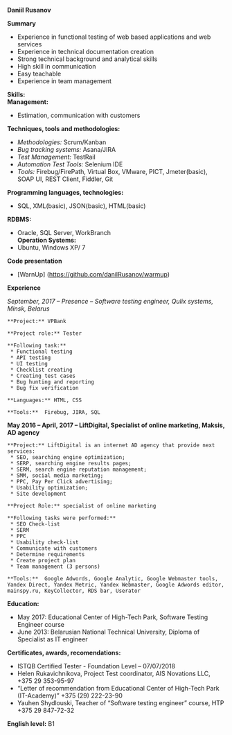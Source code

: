 **Daniil Rusanov**  
 
**Summary**  
 * Experience in functional testing of web based applications and web services
 * Experience in technical documentation creation
 * Strong technical background and analytical skills
 * High skill in communication
 * Easy teachable
 * Experience in team management  
  
**Skills:**  
 **Management:**  
  * Estimation, communication with customers  
   
 **Techniques, tools and methodologies:** 
  * *Methodologies:* Scrum/Kanban
  * *Bug tracking systems:* Asana/JIRA
  * *Test Management:* TestRail
  * *Automation Test Tools:* Selenium IDE
  * *Tools:* Firebug/FirePath, Virtual Box, VMware, PICT, Jmeter(basic), SOAP UI, REST Client, Fiddler, Git  
   
 **Programming languages, technologies:**  
  * SQL, XML(basic), JSON(basic), HTML(basic)  
   
 **RDBMS:**  
  * Oracle, SQL Server, WorkBranch  
 **Operation Systems:**  
  * Ubuntu, Windows XP/ 7  
   
**Code presentation**  
 * [WarnUp] (https://github.com/danilRusanov/warmup) 
  
**Experience**  
   
 *September, 2017 – Presence – Software testing engineer, Qulix systems, Minsk, Belarus*  
   
 	**Project:** VPBank
 	
	**Project role:** Tester  
	 
    **Following task:**  
	 * Functional testing
	 * API testing
	 * UI testing
	 * Checklist creating
	 * Creating test cases
	 * Bug hunting and reporting
	 * Bug fix verification  
 	 
	**Languages:** HTML, CSS  
	 
	**Tools:**  Firebug, JIRA, SQL  
    
 **May 2016 – April, 2017 – LiftDigital, Specialist of online marketing, Maksis, AD agency**  
    
	**Project:** LiftDigital is an internet AD agency that provide next services:
	 * SEO, searching engine optimization;
	 * SERP, searching engine results pages;
	 * SERM, search engine reputation management;
	 * SMM, social media marketing;
	 * PPC, Pay Per Click advertising;
	 * Usability optimization;
	 * Site development  
	  
	**Project Role:** specialist of online marketing  
	 
	**Following tasks were performed:**  
	 * SEO Check-list
	 * SERM
	 * PPC
	 * Usability check-list
	 * Communicate with customers
	 * Determine requirements
	 * Create project plan
	 * Team management (3 persons)  
	  
	**Tools:**  Google Adwords, Google Analytic, Google Webmaster tools, Yandex Direct, Yandex Metric, Yandex Webmaster, Google Adwords editor, mainspy.ru, KeyCollector, RDS bar, Userator  
	 
**Education:**  
 
  * May 2017:   Educational Center of High-Tech Park, Software Testing Engineer course
  * June 2013:  Belarusian National Technical University, Diploma of Specialist as IT engineer  
  
**Certificates, awards, recomendations:**  
 
  * ISTQB Certified Tester - Foundation Level – 07/07/2018 
  * Helen Rukavichnikova, Project Test coordinator, AIS Novations LLC, +375 29 353-95-97 
  * “Letter of recommendation from Educational Center of High-Tech Park (IT-Academy)”  +375 (29) 222-23-90 
  * Yauhen Shydlouski, Teacher of “Software testing engineer” course, HTP +375 29 847-72-32  
   
**English level:** B1
 
 

 
 

